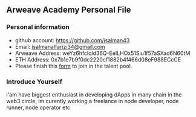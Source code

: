 ## Arweave Academy Personal File

### Personal information

- github account: https://github.com/isalman43
- Email: isalmanalfarizi34@gmail.com
- Arweave Address: weYz6hfclqld36Q-EeILHOx51Siu1f57aSXad6N60tM
- ETH Address: 0x7b1e7b9f0dc2220cf1882b4f466d08eF988ECcCE
- Please finish this [form](https://docs.google.com/forms/d/e/1FAIpQLSfWA5fIIcBgmRppm3jNz5vmf9Mai_QMVil-2pO4r7YKn_Zhtw/viewform?usp=sf_link) to join in the talent pool.

### Introduce Yourself
 i'am have biggest enthusiast in developing dApps in many chain in the web3 circle, im curently working a freelance in node developer, node runner, node operator etc